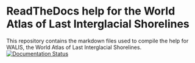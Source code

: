 # ReadTheDocs help for the World Atlas of Last Interglacial Shorelines
This repository contains the markdown files used to compile the help for WALIS, the World Atlas of Last Interglacial Shorelines.
[![Documentation Status](https://readthedocs.org/projects/walis-help/badge/?version=latest)](https://walis-help.readthedocs.io/en/latest/?badge=latest)
